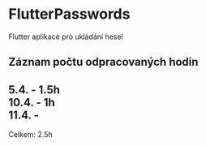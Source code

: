 # FlutterPasswords

Flutter aplikace pro ukládání hesel

## Záznam počtu odpracovaných hodin

5.4. - 1.5h \
10.4. - 1h \
11.4. - 
-----
Celkem: 2.5h